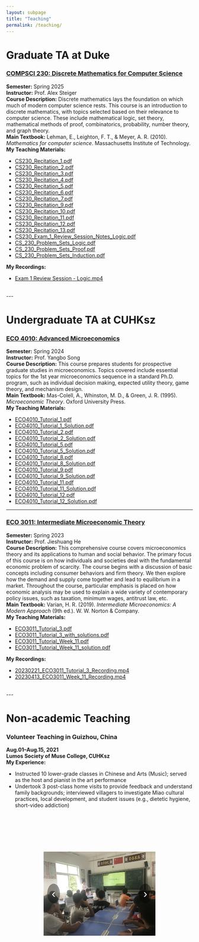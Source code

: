 ```yaml
---
layout: subpage
title: "Teaching"
permalink: /teaching/
---
```


# Graduate TA at Duke

### [COMPSCI 230: Discrete Mathematics for Computer Science](https://cs.duke.edu/courses/discrete-math-computer-science-1)
**Semester:** Spring 2025  
**Instructor:** Prof. Alex Steiger  
**Course Description:** Discrete mathematics lays the foundation on which much of modern computer science rests. This course is an introduction to discrete mathematics, with topics selected based on their relevance to computer science. These include mathematical logic, set theory, mathematical methods of proof, combinatorics, probability, number theory, and graph theory.  
**Main Textbook:** Lehman, E., Leighton, F. T., & Meyer, A. R. (2010). *Mathematics for computer science*. Massachusetts Institute of Technology.  
**My Teaching Materials:**  
- [CS230_Recitation_1.pdf](/files/teaching/cs230/CS230_Recitation_1.pdf)
- [CS230_Recitation_2.pdf](/files/teaching/cs230/CS230_Recitation_2.pdf)  
- [CS230_Recitation_3.pdf](/files/teaching/cs230/CS230_Recitation_3.pdf)  
- [CS230_Recitation_4.pdf](/files/teaching/cs230/CS230_Recitation_4.pdf)
- [CS230_Recitation_5.pdf](/files/teaching/cs230/CS230_Recitation_5.pdf)
- [CS230_Recitation_6.pdf](/files/teaching/cs230/CS230_Recitation_6.pdf)
- [CS230_Recitation_7.pdf](/files/teaching/cs230/CS230_Recitation_7.pdf)
- [CS230_Recitation_9.pdf](/files/teaching/cs230/CS230_Recitation_9.pdf)
- [CS230_Recitation_10.pdf](/files/teaching/cs230/CS230_Recitation_10.pdf)
- [CS230_Recitation_11.pdf](/files/teaching/cs230/CS230_Recitation_11.pdf)
- [CS230_Recitation_12.pdf](/files/teaching/cs230/CS230_Recitation_12.pdf)
- [CS230_Recitation_13.pdf](/files/teaching/cs230/CS230_Recitation_13.pdf)  
- [CS230_Exam_1_Review_Session_Notes_Logic.pdf](/files/teaching/cs230/CS230_Exam_1_Review_Session_Notes_Logic.pdf)  
- [CS_230_Problem_Sets_Logic.pdf](/files/teaching/cs230/CS_230_Problem_Sets_Logic.pdf)  
- [CS_230_Problem_Sets_Proof.pdf](/files/teaching/cs230/CS_230_Problem_Sets_Proof.pdf)  
- [CS_230_Problem_Sets_Induction.pdf](/files/teaching/cs230/CS_230_Problem_Sets_Induction.pdf)

**My Recordings:**
- [Exam 1 Review Session - Logic.mp4](https://drive.google.com/open?id=1TVX0XUG9HtLOCrelXNcw_z2kdcH_SUzo&usp=drive_copy)


<br>
---

# Undergraduate TA at CUHKsz

### [ECO 4010: Advanced Microeconomics](https://www.cuhk.edu.cn/en/course/8049)
**Semester:** Spring 2024  
**Instructor:** Prof. Yangbo Song  
**Course Description:** This course prepares students for prospective graduate studies in microeconomics. Topics covered include essential topics for the 1st year microeconomics sequence in a standard Ph.D. program, such as individual decision making, expected utility theory, game theory, and mechanism design.  
**Main Textbook:** Mas-Colell, A., Whinston, M. D., & Green, J. R. (1995). *Microeconomic Theory*. Oxford University Press.  
**My Teaching Materials:**  
- [ECO4010_Tutorial_1.pdf](/files/teaching/eco4010/ECO4010_Tutorial_1.pdf)  
- [ECO4010_Tutorial_1_Solution.pdf](/files/teaching/eco4010/ECO4010_Tutorial_1_Solution.pdf)  
- [ECO4010_Tutorial_2.pdf](/files/teaching/eco4010/ECO4010_Tutorial_2.pdf)  
- [ECO4010_Tutorial_2_Solution.pdf](/files/teaching/eco4010/ECO4010_Tutorial_2_Solution.pdf)  
- [ECO4010_Tutorial_5.pdf](/files/teaching/eco4010/ECO4010_Tutorial_5.pdf)  
- [ECO4010_Tutorial_5_Solution.pdf](/files/teaching/eco4010/ECO4010_Tutorial_5_Solution.pdf)  
- [ECO4010_Tutorial_8.pdf](/files/teaching/eco4010/ECO4010_Tutorial_8.pdf)  
- [ECO4010_Tutorial_8_Solution.pdf](/files/teaching/eco4010/ECO4010_Tutorial_8_Solution.pdf)  
- [ECO4010_Tutorial_9.pdf](/files/teaching/eco4010/ECO4010_Tutorial_9.pdf)  
- [ECO4010_Tutorial_9_Solution.pdf](/files/teaching/eco4010/ECO4010_Tutorial_9_Solution.pdf)  
- [ECO4010_Tutorial_11.pdf](/files/teaching/eco4010/ECO4010_Tutorial_11.pdf)  
- [ECO4010_Tutorial_11_Solution.pdf](/files/teaching/eco4010/ECO4010_Tutorial_11_Solution.pdf)  
- [ECO4010_Tutorial_12.pdf](/files/teaching/eco4010/ECO4010_Tutorial_12.pdf)  
- [ECO4010_Tutorial_12_Solution.pdf](/files/teaching/eco4010/ECO4010_Tutorial_12_Solution.pdf)  

---

### [ECO 3011: Intermediate Microeconomic Theory](https://www.cuhk.edu.cn/en/course/8049)
**Semester:** Spring 2023  
**Instructor:** Prof. Jieshuang He  
**Course Description:** This comprehensive course covers microeconomics theory and its applications to human and social behavior. The primary focus of this course is on how individuals and societies deal with the fundamental economic problem of scarcity. The course begins with a discussion of basic concepts including consumer behaviors and firm theory. We then explore how the demand and supply come together and lead to equilibrium in a market. Throughout the course, particular emphasis is placed on how economic analysis may be used to explain a wide variety of contemporary policy issues, such as taxation, minimum wages, antitrust law, etc.  
**Main Textbook:** Varian, H. R. (2019). *Intermediate Microeconomics: A Modern Approach* (9th ed.). W. W. Norton & Company.  
**My Teaching Materials:**  
- [ECO3011_Tutorial_3.pdf](/files/teaching/eco3011/ECO3011_Tutorial_3.pdf)  
- [ECO3011_Tutorial_3_with_solutions.pdf](/files/teaching/eco3011/ECO3011_Tutorial_3_with_solutions.pdf)  
- [ECO3011_Tutorial_Week_11.pdf](/files/teaching/eco3011/ECO3011_Tutorial_Week_11.pdf)  
- [ECO3011_Tutorial_Week_11_solution.pdf](/files/teaching/eco3011/ECO3011_Tutorial_Week_11_solution.pdf)

**My Recordings:**  
- [20230221_ECO3011_Tutorial_3_Recording.mp4](https://drive.google.com/open?id=1bP6eFCCxmWsu9j02X_Ubpa5XNFAj6Fvj&usp=drive_copy)  
- [20230413_ECO3011_Week_11_Recording.mp4](https://drive.google.com/open?id=1UxdqXKgW7oT_H8e-thNG6tjDBCfKgB9U&usp=drive_copy)  

<br>
---

# Non-academic Teaching

### Volunteer Teaching in Guizhou, China
**Aug.01–Aug.15, 2021**  
**Lumos Society of Muse College, CUHKsz**  
**My Experience:**  
- Instructed 10 lower-grade classes in Chinese and Arts (Music); served as the host and pianist in the art performance  
- Undertook 3 post-class home visits to provide feedback and understand family backgrounds; interviewed villagers to investigate Miao cultural practices, local development, and student issues (e.g., dietetic hygiene, short-video addiction)

<div class="photo-slider">
  <div class="track">
    <img src="/files/teaching/volunteer/1.jpg" alt="photo 1">
    <img src="/files/teaching/volunteer/2.jpg" alt="photo 2">
    <img src="/files/teaching/volunteer/3.png" alt="photo 3">
    <img src="/files/teaching/volunteer/4.png" alt="photo 4">
    <img src="/files/teaching/volunteer/5.png" alt="photo 5">
    <img src="/files/teaching/volunteer/0.jpg" alt="photo 0">
    <img src="/files/teaching/volunteer/6.jpg" alt="photo 6">
    <img src="/files/teaching/volunteer/7.jpg" alt="photo 7">
    <img src="/files/teaching/volunteer/8.jpg" alt="photo 8">
  </div>

  <!-- 改这里：arrow left / arrow right -->
  <button class="arrow left"
          onclick="this.parentElement.querySelector('.track').scrollBy({left:-500,behavior:'smooth'})">‹</button>
  <button class="arrow right"
          onclick="this.parentElement.querySelector('.track').scrollBy({left:500,behavior:'smooth'})">›</button>
</div>

<style>
  .photo-slider { position: relative; max-width: 60%; margin: 20px auto; }
  .photo-slider .track {
    display:flex; overflow-x:auto; scroll-behavior:smooth;
    scroll-snap-type:x mandatory; -webkit-overflow-scrolling:touch;
    align-items:center; gap:10px;
  }
  .photo-slider img {
    flex:0 0 auto; height:420px; width:auto; max-width:100%;
    object-fit:contain; border-radius:6px; user-select:none; scroll-snap-align:center;
  }
  .photo-slider .arrow{
    position:absolute; top:50%; transform:translateY(-50%);
    font-size:2rem; background:rgba(0,0,0,.4); color:#fff; border:none;
    border-radius:50%; padding:8px 12px; cursor:pointer; z-index:10; user-select:none;
  }
  .photo-slider .arrow.left{ left:10px; }
  .photo-slider .arrow.right{ right:10px; }

  @media (max-width:768px){
    .photo-slider{ max-width:96%; }
    .photo-slider img{ height:280px; }
  }
</style>
